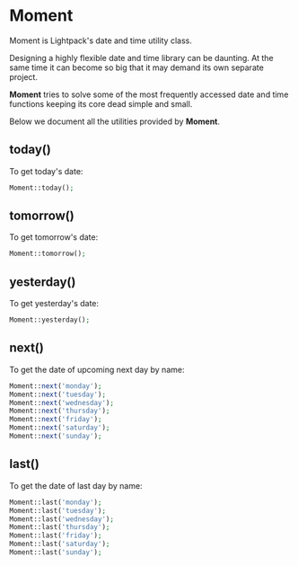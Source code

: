 # Moment

<p class="tip">Moment is Lightpack's date and time utility class.</p>

Designing a highly flexible date and time library can be daunting. At the same time it can become so big that it may demand its own separate project.

**Moment** tries to solve some of the most frequently accessed date and time functions keeping its core dead simple and small. 

Below we document all the utilities provided by **Moment**.

## today()

To get today's date:

```php
Moment::today();
```

## tomorrow()

To get tomorrow's date:

```php
Moment::tomorrow();
```

## yesterday()

To get yesterday's date:

```php
Moment::yesterday();
```

## next()

To get the date of upcoming next day by name:

```php
Moment::next('monday');
Moment::next('tuesday');
Moment::next('wednesday');
Moment::next('thursday');
Moment::next('friday');
Moment::next('saturday');
Moment::next('sunday');
```

## last()

To get the date of last day by name:

```php
Moment::last('monday');
Moment::last('tuesday');
Moment::last('wednesday');
Moment::last('thursday');
Moment::last('friday');
Moment::last('saturday');
Moment::last('sunday');
```